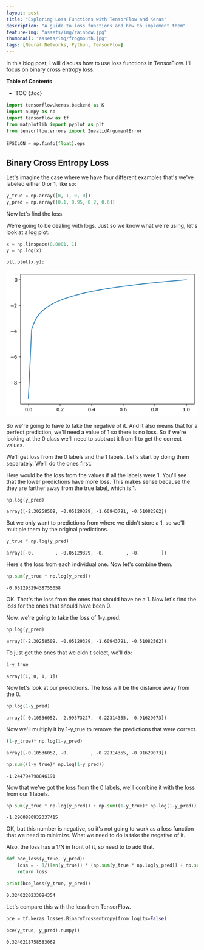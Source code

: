 ```yaml
---
layout: post
title: "Exploring Loss Functions with TensorFlow and Keras"
description: "A guide to loss functions and how to implement them"
feature-img: "assets/img/rainbow.jpg"
thumbnail: "assets/img/frogmouth.jpg"
tags: [Neural Networks, Python, TensorFlow]
---
```


In this blog post, I will discuss how to use loss functions in TensorFlow. I'll focus on binary cross entropy loss.

<b>Table of Contents</b>
* TOC
{:toc}


```python
import tensorflow.keras.backend as K
import numpy as np
import tensorflow as tf
from matplotlib import pyplot as plt
from tensorflow.errors import InvalidArgumentError

EPSILON = np.finfo(float).eps
```

## Binary Cross Entropy Loss

Let's imagine the case where we have four different examples that's we've labeled either 0 or 1, like so:


```python
y_true = np.array([0, 1, 0, 0])
y_pred = np.array([0.1, 0.95, 0.2, 0.6])
```

Now let's find the loss.

We're going to be dealing with logs. Just so we know what we're using, let's look at a log plot. 


```python
x = np.linspace(0.0001, 1)
y = np.log(x)
```


```python
plt.plot(x,y);
```


    
![png](2021-01-20-exploring-loss-functions-with-tensorflow_files/2021-01-20-exploring-loss-functions-with-tensorflow_10_0.png)
    


So we're going to have to take the negative of it. And it also means that for a perfect prediction, we'll need a value of 1 so there is no loss. So if we're looking at the 0 class we'll need to subtract it from 1 to get the correct values.

We'll get loss from the 0 labels and the 1 labels. Let's start by doing them separately. We'll do the ones first.

Here would be the loss from the values if all the labels were 1. You'll see that the lower predictions have more loss. This makes sense because the they are farther away from the true label, which is 1.


```python
np.log(y_pred)
```




    array([-2.30258509, -0.05129329, -1.60943791, -0.51082562])



But we only want to predictions from where we didn't store a 1, so we'll multiple them by the original predictions.


```python
y_true * np.log(y_pred)
```




    array([-0.        , -0.05129329, -0.        , -0.        ])



Here's the loss from each individual one. Now let's combine them.


```python
np.sum(y_true * np.log(y_pred))
```




    -0.05129329438755058



OK. That's the loss from the ones that should have be a 1. Now let's find the loss for the ones that should have been 0.

Now, we're going to take the loss of 1-y_pred.


```python
np.log(y_pred)
```




    array([-2.30258509, -0.05129329, -1.60943791, -0.51082562])



To just get the ones that we didn't select, we'll do:


```python
1-y_true
```




    array([1, 0, 1, 1])



Now let's look at our predictions. The loss will be the distance away from the 0.


```python
np.log(1-y_pred)
```




    array([-0.10536052, -2.99573227, -0.22314355, -0.91629073])



Now we'll multiply it by 1-y_true to remove the predictions that were correct.


```python
(1-y_true)* np.log(1-y_pred)
```




    array([-0.10536052, -0.        , -0.22314355, -0.91629073])




```python
np.sum((1-y_true)* np.log(1-y_pred))
```




    -1.244794798846191



Now that we've got the loss from the 0 labels, we'll combine it with the loss from our 1 labels.


```python
np.sum(y_true * np.log(y_pred)) + np.sum((1-y_true)* np.log(1-y_pred))
```




    -1.2960880932337415



OK, but this number is negative, so it's not going to work as a loss function that we need to minimize. What we need to do is take the negative of it.

Also, the loss has a 1/N in front of it, so need to to add that.


```python
def bce_loss(y_true, y_pred):
    loss = - 1/(len(y_true)) * (np.sum(y_true * np.log(y_pred)) + np.sum((1-y_true)* np.log(1-y_pred)))
    return loss
```


```python
print(bce_loss(y_true, y_pred))
```

    0.3240220233084354
    

Let's compare this with the loss from TensorFlow.


```python
bce = tf.keras.losses.BinaryCrossentropy(from_logits=False)
```


```python
bce(y_true, y_pred).numpy()
```




    0.3240218758583069


